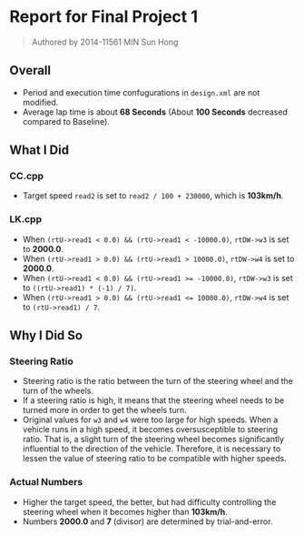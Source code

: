 # Report for Final Project 1
> Authored by 2014-11561 MIN Sun Hong

## Overall
* Period and execution time confugurations in `design.xml` are not modified.
* Average lap time is about **68 Seconds** (About **100 Seconds** decreased compared to Baseline).

## What I Did

### CC.cpp
* Target speed `read2` is set to `read2 / 100 + 230000`, which is **103km/h**.

### LK.cpp
* When `(rtU->read1 < 0.0) && (rtU->read1 < -10000.0)`, `rtDW->w3` is set to **2000.0**.
* When `(rtU->read1 > 0.0) && (rtU->read1 > 10000.0)`, `rtDW->w4` is set to **2000.0**.
* When `(rtU->read1 < 0.0) && (rtU->read1 >= -10000.0)`, `rtDW->w3` is set to `((rtU->read1) * (-1) / 7)`.
* When `(rtU->read1 > 0.0) && (rtU->read1 <= 10000.0)`, `rtDW->w4` is set to `(rtU->read1) / 7`.

## Why I Did So

### Steering Ratio
* Steering ratio is the ratio between the turn of the steering wheel and the turn of the wheels.
* If a steering ratio is high, it means that the steering wheel needs to be turned more in order to get the wheels turn.
* Original values for `w3` and `w4` were too large for high speeds. When a vehicle runs in a high speed, it becomes oversusceptible to steering ratio. That is, a slight turn of the steering wheel becomes significantly influential to the direction of the vehicle. Therefore, it is necessary to lessen the value of steering ratio to be compatible with higher speeds.

### Actual Numbers
* Higher the target speed, the better, but had difficulty controlling the steering wheel when it becomes higher than **103km/h**.
* Numbers **2000.0** and **7** (divisor) are determined by trial-and-error.
